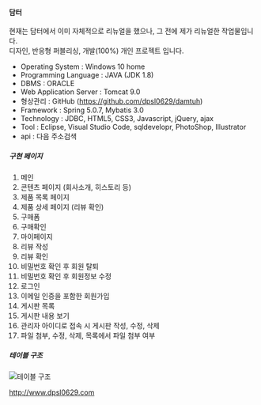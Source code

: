 #### 담터

현재는 담터에서 이미 자체적으로 리뉴얼을 했으나, 그 전에 제가 리뉴얼한 작업물입니다.<br>
디자인, 반응형 퍼블리싱, 개발(100%) 개인 프로젝트 입니다.<br>

* Operating System : Windows 10 home
* Programming Language : JAVA (JDK 1.8)
* DBMS : ORACLE
* Web Application Server : Tomcat 9.0
* 형상관리 : GitHub (https://github.com/dpsl0629/damtuh)
* Framework : Spring 5.0.7, Mybatis 3.0
* Technology : JDBC, HTML5, CSS3, Javascript, jQuery, ajax
* Tool : Eclipse, Visual Studio Code, sqldevelopr, PhotoShop, Illustrator
* api : 다음 주소검색

##### 구현 페이지

1. 메인
2. 콘텐츠 페이지 (회사소개, 히스토리 등)
3. 제품 목록 페이지
4. 제품 상세 페이지 (리뷰 확인)
5. 구매폼
6. 구매확인
7. 마이페이지
8. 리뷰 작성
9. 리뷰 확인
10. 비밀번호 확인 후 회원 탈퇴
11. 비밀번호 확인 후 회원정보 수정
12. 로그인
13. 이메일 인증을 포함한 회원가입
14. 게시판 목록
15. 게시판 내용 보기
16. 관리자 아이디로 접속 시 게시판 작성, 수정, 삭제
17. 파일 첨부, 수정, 삭제, 목록에서 파일 첨부 여부 

##### 테이블 구조
![테이블 구조](https://user-images.githubusercontent.com/86272452/130548201-02c52ee7-c278-47f0-93c2-0dd96f4026eb.JPG)

http://www.dpsl0629.com
